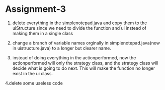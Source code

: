# Assignment-3

1. delete everything in the simplenotepad.java and copy them to the uiStructure since we need to divide the function and ui instead of making them in a single class

2. change a branch of variable names orginally in simplenotepad.java(now in uistructure.java) to a longer but clearer name. 

3. instead of doing everything in the actionperformed, now the actionperformed will only the strategy class, and the strategy class will decide what is going to do next. This will make the function no longer exist in the ui class.

4.delete some useless code 
